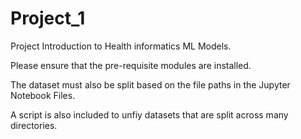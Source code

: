 # Project_1
Project Introduction to Health informatics ML Models.

Please ensure that the pre-requisite modules are installed.

The dataset must also be split based on the file paths in the Jupyter Notebook Files.

A script is also included to unfiy datasets that are split across many directories.
